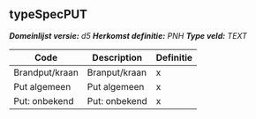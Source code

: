 ﻿## typeSpecPUT

*__Domeinlijst versie:__ d5*
*__Herkomst definitie:__ PNH*
*__Type veld:__ TEXT*

|__Code__ |__Description__ |__Definitie__	|
|	---	|	---	|   ---	| 
| Brandput/kraan | Branput/kraan | x |
| Put algemeen | Put algemeen | x |
| Put: onbekend | Put: onbekend | x |
